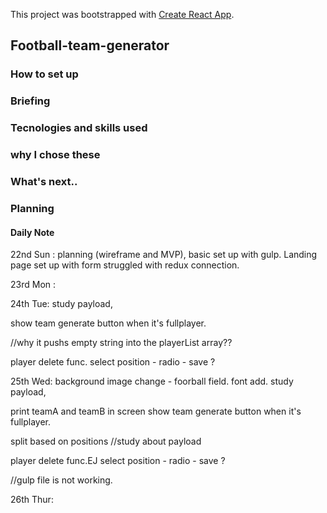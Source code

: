 This project was bootstrapped with [Create React App](https://github.com/facebook/create-react-app).

## Football-team-generator


### How to set up


### Briefing


### Tecnologies and skills used


### why I chose these


### What's next..

### Planning 


#### Daily Note
22nd Sun :
planning (wireframe and MVP), basic set up with gulp.
Landing page set up with form 
struggled with redux connection.

23rd Mon :

24th Tue:
study payload,

show team generate button when it's fullplayer.

//why it pushs empty string into the playerList array??

player delete func.
select position - radio - save ?

25th Wed:
background image change - foorball field. 
font add.
study payload,

print teamA and teamB in screen 
show team generate button when it's fullplayer.

split based on positions
//study about payload 

player delete func.EJ
select position - radio - save ?

//gulp file is not working.


26th Thur:









